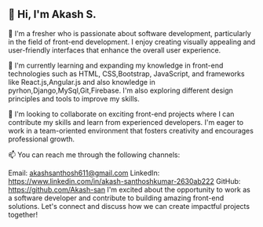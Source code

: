 ## 👋 Hi, I'm Akash S.

👀 I'm a fresher who is passionate about software development, particularly in the field of front-end development. I enjoy creating visually appealing and user-friendly interfaces that enhance the overall user experience.

🌱 I'm currently learning and expanding my knowledge in front-end technologies such as HTML, CSS,Bootstrap, JavaScript, and frameworks like React.js,Angular.js and also knowledge in pyrhon,Django,MySql,Git,Firebase. I'm also exploring different design principles and tools to improve my skills.

💞️ I'm looking to collaborate on exciting front-end projects where I can contribute my skills and learn from experienced developers. I'm eager to work in a team-oriented environment that fosters creativity and encourages professional growth.

📫 You can reach me through the following channels:

Email: akashsanthosh611@gmail.com
LinkedIn: https://www.linkedin.com/in/akash-santhoshkumar-2630ab222
GitHub: https://github.com/Akash-san I'm excited about the opportunity to work as a software developer and contribute to building amazing front-end solutions. Let's connect and discuss how we can create impactful projects together!

